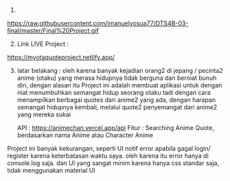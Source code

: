1.

https://raw.githubusercontent.com/imanuelyosua77/DTS4B-03-final/master/Final%20Project.gif

2. Link LIVE Project : 

https://myotaquoteproject.netlify.app/

3. latar belakang : oleh karena banyak kejadian orang2 di jepang / pecinta2 anime (otaku)
yang merasa hidupnya tidak berguna dan berniat bunuh diri, dengan alasan itu
Project ini adalah membuat aplikasi untuk dengan niat menumbuhkan semangat hidup seorang otaku tadi
    dengan cara menampilkan berbagai quotes dari anime2 yang ada, dengan harapan semangat hidupnya 
    kembali, melalui quote2 penyemangat dari anime2 yang mereka sukai

    API : https://animechan.vercel.app/api
    Fitur : Searching Anime Quote, berdasarkan nama Anime atau Character Anime

Project ini banyak kekurangan, seperti UI notif error apabila gagal login/ register karena keterbatasan waktu saya. oleh karena itu error hanya di console.log saja. dan UI yang sangat minim
karena hanya css standar saja, tidak menggunakan material UI
